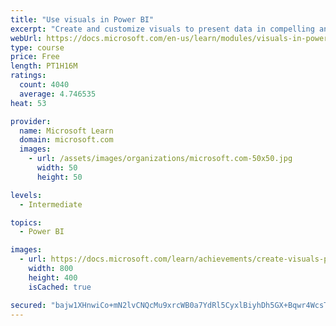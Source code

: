 ```yaml
---
title: "Use visuals in Power BI"
excerpt: "Create and customize visuals to present data in compelling and insightful ways."
webUrl: https://docs.microsoft.com/en-us/learn/modules/visuals-in-power-bi/
type: course
price: Free
length: PT1H16M
ratings:
  count: 4040
  average: 4.746535
heat: 53

provider:
  name: Microsoft Learn
  domain: microsoft.com
  images:
    - url: /assets/images/organizations/microsoft.com-50x50.jpg
      width: 50
      height: 50

levels:
  - Intermediate

topics:
  - Power BI

images:
  - url: https://docs.microsoft.com/learn/achievements/create-visuals-power-bi-desktop-social.png
    width: 800
    height: 400
    isCached: true

secured: "bajw1XHnwiCo+mN2lvCNQcMu9xrcWB0a7YdRl5CyxlBiyhDh5GX+Bqwr4WcsTbA26wWXakzeJmfmi6WljPKx95ogfD+CQcrkaMrfOAAv5OyUtrrHEClw+R/4HT6N2lAvEPAZFuZJ7XTaE6gCOJXHqraaok9publBoV1hsTidShaUw1VXNH2hphpCw3YyIXsCkvNiBT3KkhAGxyWCPfjmZNfTryNomLYE9DF4BY+ELg6vvFJxHoO+pON6Arco2JP1sjYEpFRVB4h2xXJWIYh03Ac/YEhhLT392j6co2jpzL5EhCZbFhnOV8L8B3aKRfaH2b5ZO9pMeSe8fov/mkySrsO8mtqIlhL+QYJlLs4wrp2mFQIagFlAtdY38sNyWinBwGVtYY+vyDypW0ihg84evA7qdoXMAjLvuJx6AS0AefY=;KpQYSQr4lE6YJEQoaAQS/w=="
---
```


